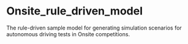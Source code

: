 # Onsite_rule_driven_model
The rule-driven sample model for generating simulation scenarios for autonomous driving tests in Onsite competitions.
